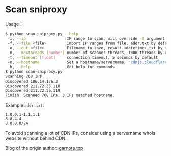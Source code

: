 # Scan sniproxy

Usage：
```bash
$ python scan-sniproxy.py --help
 -i, --ip                  IP range to scan, will override -f argument
 -f, --file <file>         Import IP ranges from file, addr.txt by default
 -o, --out <file>          Filename to save, result-<datetime>.txt by default
 -m, --maxthreads [number] number of scanner threads, 1000 threads by default
 -t, --timeout [float]     connection timeout, 5 seconds by default
 -n, --hostname            Set a hostname/servername, "cdnjs.cloudflare.com" by default
 -h, --help                Get help for commands
$ python scan-sniproxy.py
Scanning 768 IPs
Discovered 106.14.176.3
Discovered 211.72.35.110
Discovered 211.72.35.119
Finish. Scanned 768 IPs, 3 IPs matched hostname.
```

Example `addr.txt`: 
```
1.0.0.1-1.1.1.1
8.8.4.4
8.8.8.0/24
```

To avoid scanning a lot of CDN IPs, consider using a servername whois website without behind CDN. 

Blog of the origin author: [garnote.top](http://garnote.top)